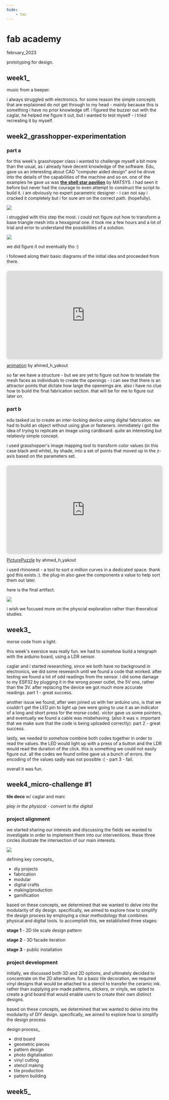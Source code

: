 ```yaml
---
hide:
    - toc
---
```


# fab academy
february_2023

prototyping for design.

## **week1_**
music from a beeper.

i always struggled with electronics. for some reason the simple concepts that are explaioned do not get through to my head - mainly because this is something i have no prior knowledge off. i figured the buzzer out with the caglar, he helped me figure it out, but i wanted to test myself - i tried recreating it by myself.

## **week2_grasshopper-experimentation**

### part a

for this week's grasshopper class i wanted to challenge myself a bit more than the usual, as i already have decent knowledge of the software. Edu, gave us an interesting about CAD "computer aided design" and he drove into the details of the capabilities of the machine and so on. one of the examples he gave us was **[the shell star pavilion](https://www.matsys.design/shellstar-pavilion)** by MATSYS. i had seen it before but never had the courage to even attempt to construct the script to build it. i am obviously no expert parametric designer - i can not say i cracked it completely but i for sure am on the correct path. (hopefully).

![](../../images/00_fabacademy/week2_SSP_Step1_triangle.jpg)



i struggled with this step the most. i could not figure out how to transform a base triangle mesh into a hexagonal one. it took me a few hours and a lot of trial and error to understand the possibilities of a solution.

![](https://raw.github.com/help-AY/MDEF/main/docs/images/00_fabacademy/week2_SSP_Step2_triangle.jpg)

we did figure it out eventually tho :)

i followed along their basic diagrams of the initial idea and proceeded from there. 

<div style="position: relative; width: 100%; height: 0; padding-top: 56.2500%;
 padding-bottom: 0; box-shadow: 0 2px 8px 0 rgba(63,69,81,0.16); margin-top: 1.6em; margin-bottom: 0.9em; overflow: hidden;
 border-radius: 8px; will-change: transform;">
  <iframe loading="lazy" style="position: absolute; width: 100%; height: 100%; top: 0; left: 0; border: none; padding: 0;margin: 0;"
    src="https:&#x2F;&#x2F;www.canva.com&#x2F;design&#x2F;DAFfJrBgLd0&#x2F;watch?embed" allowfullscreen="allowfullscreen" allow="fullscreen">
  </iframe>
</div>
<a href="https:&#x2F;&#x2F;www.canva.com&#x2F;design&#x2F;DAFfJrBgLd0&#x2F;watch?utm_content=DAFfJrBgLd0&amp;utm_campaign=designshare&amp;utm_medium=embeds&amp;utm_source=link" target="_blank" rel="noopener">animation</a> by ahmed_h_yakout

so far we have a structure - but we are yet to figure out how to teselate the mesh faces as individuals to create the openings - i can see that there is an attractor points that dictate how large the openeings are. also i have no clue how to build the final fabrication section. that will be for me to figure out later on.

### part b

edu tasked us to create an inter-locking device using digital fabrication. we had to build an object without using glue or fasteners. immidiately i got the idea of trying to replicate an image using cardboard. quite an interesting but relatievly simple concept.

i used grasshopper's image mapping tool to transform color values (in this case black and white), by shade, into a set of points that moved up in the z-axis based on the parameters set. 

<div style="position: relative; width: 100%; height: 0; padding-top: 56.2500%;
 padding-bottom: 0; box-shadow: 0 2px 8px 0 rgba(63,69,81,0.16); margin-top: 1.6em; margin-bottom: 0.9em; overflow: hidden;
 border-radius: 8px; will-change: transform;">
  <iframe loading="lazy" style="position: absolute; width: 100%; height: 100%; top: 0; left: 0; border: none; padding: 0;margin: 0;"
    src="https:&#x2F;&#x2F;www.canva.com&#x2F;design&#x2F;DAFcRcVjkjs&#x2F;view?embed" allowfullscreen="allowfullscreen" allow="fullscreen">
  </iframe>
</div>
<a href="https:&#x2F;&#x2F;www.canva.com&#x2F;design&#x2F;DAFcRcVjkjs&#x2F;view?utm_content=DAFcRcVjkjs&amp;utm_campaign=designshare&amp;utm_medium=embeds&amp;utm_source=link" target="_blank" rel="noopener">PicturePuzzle</a> by ahmed_h_yakout

i used rhinonest - a tool to sort *a million* curves in a dedicated space. thank god this exists :). the plug-in also gave the components a value to help sort them out later. 

here is the final artifact.

![](https://raw.github.com/help-AY/MDEF/main/docs/images/00_fabacademy/week2_JP_00-min.jpg)

i wish we focused more on the physcial exploration rather than theoratical studies. 

## week3_
morse code from a light.

this week's exersice was really fun. we had to somehow build a telegraph with the arduino board, using a LDR sensor.

caglar and i started researching, since we both have no background in electronics, we did some reseearch until we found a code that worked. after testing we found a lot of odd readings from the sensor. i did some damage to my ESP32 by plugging it in the wrong power outlet, the 5V one, rather than the 3V. after replacing the device we got much more accurate readings. part 1 - great success.

another issue we found, after wen joined us with her arduino uno, is that we couldn't get the LED pin to light up (we were going to use it as an indicator of a long and short press for the morse code). victor gave us some pointers, and eventually we found a cable was misbehaving. (also it was v. important that we make sure that the code is being uploaded correctly). part 2 - great success.

lastly, we needed to somehow combine both codes together in order to read the values. the LED would light up with a press of a button and the LDR would read the duration of the click. this is something we could not easily figure out. all the codes we found online gave us a bunch of errors. the encoding of the values sadly was not possible :( - part 3 - fail. 

overall it was fun.

## week4_micro-challenge #1
**tile deco** w/ caglar and marc

*play in the physical - convert to the digital*

### project alignment
we started sharing our interests and discussing the fields we wanted to investigate in order to implement them into our interventions. these three circles illustrate the intersection of our main interests.

![](../../images/00_fabacademy/week4_MCI_alignment.jpg)

defining key concepts_
  - diy projects
  - fabrication
  - modular
  - digital crafts
  - making/production
  - gamification

based on these concepts, we determined that we wanted to delve into the modularity of diy design. specifically, we aimed to explore how to simplify the design process by employing a clear methodology that combines physical and digital tools. to accomplish this, we established three stages:

**stage 1** - 2D tile scale design pattern

**stage 2** - 3D facade iteration

**stage 3** - public installation

### project development

initially, we discussed both 3D and 2D options, and ultimately decided to concentrate on the 2D alternative. for a basic tile decoration, we required vinyl designs that would be attached to a stencil to transfer the ceramic ink. rather than supplying pre-made patterns, stickers, or vinyls, we opted to create a grid board that would enable users to create their own distinct designs.

based on these concepts, we determined that we wanted to delve into the modularity of DIY design. specifically, we aimed to explore how to simplify the design process

design process_
  - drid board
  - geometric pieces
  - pattern design
  - photo digitalisation
  - vinyl cutting
  - stencil making
  - tile production
  - pattern building




## week5_